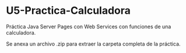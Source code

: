 # U5-Practica-Calculadora
Práctica Java Server Pages con Web Services con funciones de una calculadora.  

Se anexa un archivo .zip para extraer la carpeta completa de la práctica.
